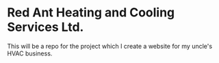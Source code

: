 # Red Ant Heating and Cooling Services Ltd.

This will be a repo for the project which I create a website for my uncle's HVAC business.
